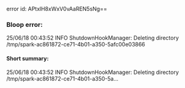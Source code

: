 error id: APtxlH8xWxV0vAaREN5sNg==
### Bloop error:

25/06/18 00:43:52 INFO ShutdownHookManager: Deleting directory /tmp/spark-ac861872-ce71-4b01-a350-5afc00e03866
#### Short summary: 

25/06/18 00:43:52 INFO ShutdownHookManager: Deleting directory /tmp/spark-ac861872-ce71-4b01-a350-5a...